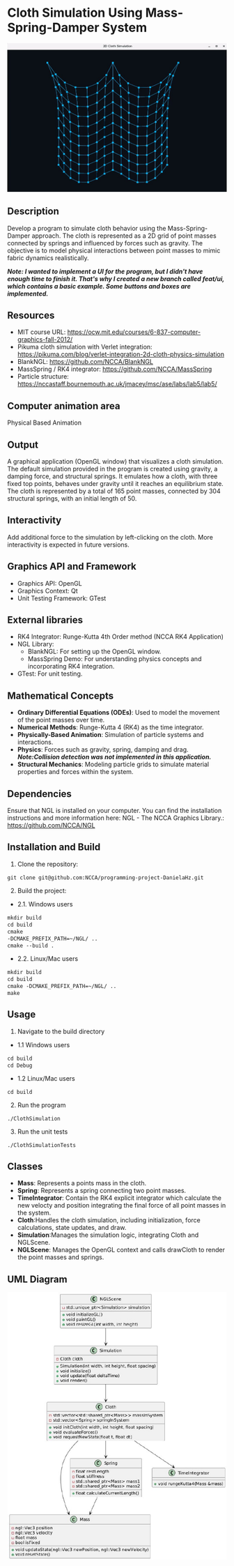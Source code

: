# Cloth Simulation Using Mass-Spring-Damper System 

![2DCloth](images/2DCloth.jpg)

## Description
Develop a program to simulate cloth behavior using the Mass-Spring-Damper approach. The cloth is represented as a 2D grid of point masses connected by springs and influenced by forces such as gravity. The objective is to model physical interactions between point masses to mimic fabric dynamics realistically.

***Note: I wanted to implement a UI for the program, but I didn't have enough time to finish it. That's why I created a new branch called feat/ui, which contains a basic example. Some buttons and boxes are implemented.***

## Resources
- MIT course URL: https://ocw.mit.edu/courses/6-837-computer-graphics-fall-2012/
- Pikuma cloth simulation with Verlet integration: https://pikuma.com/blog/verlet-integration-2d-cloth-physics-simulation
- BlankNGL: https://github.com/NCCA/BlankNGL
- MassSpring / RK4 integrator: https://github.com/NCCA/MassSpring
- Particle structure: https://nccastaff.bournemouth.ac.uk/jmacey/msc/ase/labs/lab5/lab5/

## Computer animation area
Physical Based Animation

## Output
A graphical application (OpenGL window) that visualizes a cloth simulation.
The default simulation provided in the program is created using gravity, a damping force, and structural springs. It emulates how a cloth, with three fixed top points, behaves under gravity until it reaches an equilibrium state.
The cloth is represented by a total of 165 point masses, connected by 304 structural springs, with an initial length of 50.

## Interactivity
Add additional force to the simulation by left-clicking on the cloth. More interactivity is expected in future versions.

## Graphics API and Framework
- Graphics API: OpenGL
- Graphics Context: Qt
- Unit Testing Framework: GTest

## External libraries
- RK4 Integrator: Runge-Kutta 4th Order method (NCCA RK4 Application)
- NGL Library:
    * BlankNGL: For setting up the OpenGL window.
    * MassSpring Demo: For understanding physics concepts and incorporating RK4 integration.
- GTest: For unit testing.

## Mathematical Concepts
- **Ordinary Differential Equations (ODEs)**: Used to model the movement of the point masses over time.
- **Numerical Methods**: Runge-Kutta 4 (RK4) as the time integrator.
- **Physically-Based Animation**: Simulation of particle systems and interactions.
- **Physics**: Forces such as gravity, spring, damping and drag. ***Note:Collision detection was not implemented in this application.***
- **Structural Mechanics**: Modeling particle grids to simulate material properties and forces within the system.

## Dependencies 
Ensure that NGL is installed on your computer. You can find the installation instructions and more information here: NGL - The NCCA Graphics Library.: https://github.com/NCCA/NGL

## Installation and Build
1. Clone the repository:
```
git clone git@github.com:NCCA/programming-project-DanielaHz.git
```
2. Build the project:

- 2.1. Windows users
```
mkdir build 
cd build
cmake 
-DCMAKE_PREFIX_PATH=~/NGL/ .. 
cmake --build . 
```
- 2.2. Linux/Mac users
```
mkdir build
cd build
cmake -DCMAKE_PREFIX_PATH=~/NGL/ .. 
make
```

## Usage
1. Navigate to the build directory

- 1.1 Windows users 
```
cd build
cd Debug
```

- 1.2 Linux/Mac users
```
cd build
```
2. Run the program
```
./ClothSimulation
```
3. Run the unit tests
```
./ClothSimulationTests
```

## Classes

- **Mass**: Represents a points mass in the cloth. 
- **Spring**: Represents a spring connecting two point masses.
- **TimeIntegrator**: Contain the RK4 explicit integrator which calculate the new velocty and position integrating the final force of all point masses in the system.
- **Cloth**:Handles the cloth simulation, including initialization, force calculations, state updates, and draw.
- **Simulation**:Manages the simulation logic, integrating Cloth and NGLScene.
- **NGLScene**: Manages the OpenGL context and calls drawCloth to render the point masses and springs.

## UML Diagram

![UML-diagram](images/UML_Final.jpg)

